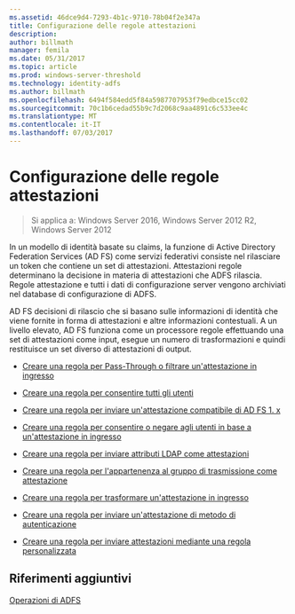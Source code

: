 ```yaml
---
ms.assetid: 46dce9d4-7293-4b1c-9710-78b04f2e347a
title: Configurazione delle regole attestazioni
description: 
author: billmath
manager: femila
ms.date: 05/31/2017
ms.topic: article
ms.prod: windows-server-threshold
ms.technology: identity-adfs
ms.author: billmath
ms.openlocfilehash: 6494f584edd5f84a5987707953f79edbce15cc02
ms.sourcegitcommit: 70c1b6cedad55b9c7d2068c9aa4891c6c533ee4c
ms.translationtype: MT
ms.contentlocale: it-IT
ms.lasthandoff: 07/03/2017
---
```

# <a name="configuring-claim-rules"></a>Configurazione delle regole attestazioni

>Si applica a: Windows Server 2016, Windows Server 2012 R2, Windows Server 2012

In un modello di identità basate su claims\, la funzione di Active Directory Federation Services \(AD FS\) come servizi federativi consiste nel rilasciare un token che contiene un set di attestazioni. Attestazioni regole determinano la decisione in materia di attestazioni che ADFS rilascia. Regole attestazione e tutti i dati di configurazione server vengono archiviati nel database di configurazione di ADFS.  
  
AD FS decisioni di rilascio che si basano sulle informazioni di identità che viene fornite in forma di attestazioni e altre informazioni contestuali. A un livello elevato, AD FS funziona come un processore regole effettuando una set di attestazioni come input, esegue un numero di trasformazioni e quindi restituisce un set diverso di attestazioni di output.  
  
-   [Creare una regola per Pass-Through o filtrare un'attestazione in ingresso](../../ad-fs/operations/Create-a-Rule-to-Pass-Through-or-Filter-an-Incoming-Claim.md)  
  
-   [Creare una regola per consentire tutti gli utenti](../../ad-fs/operations/Create-a-Rule-to-Permit-All-Users.md)  

-   [Creare una regola per inviare un'attestazione compatibile di AD FS 1. x](../../ad-fs/operations/Create-a-Rule-to-Send-an-AD-FS-1x-Compatible-Claim.md)
  
-   [Creare una regola per consentire o negare agli utenti in base a un'attestazione in ingresso](../../ad-fs/operations/Create-a-Rule-to-Permit-or-Deny-Users-Based-on-an-Incoming-Claim.md)  
  
-   [Creare una regola per inviare attributi LDAP come attestazioni](../../ad-fs/operations/Create-a-Rule-to-Send-LDAP-Attributes-as-Claims.md)  
  
-   [Creare una regola per l'appartenenza al gruppo di trasmissione come attestazione](../../ad-fs/operations/Create-a-Rule-to-Send-Group-Membership-as-a-Claim.md)  
  
-   [Creare una regola per trasformare un'attestazione in ingresso](../../ad-fs/operations/Create-a-Rule-to-Transform-an-Incoming-Claim.md)  
  
-   [Creare una regola per inviare un'attestazione di metodo di autenticazione](../../ad-fs/operations/Create-a-Rule-to-Send-an-Authentication-Method-Claim.md)  
  
-   [Creare una regola per inviare attestazioni mediante una regola personalizzata](../../ad-fs/operations/Create-a-Rule-to-Send-Claims-Using-a-Custom-Rule.md)  

## <a name="additional-references"></a>Riferimenti aggiuntivi  

[Operazioni di ADFS](../../ad-fs/AD-FS-2016-Operations.md)
